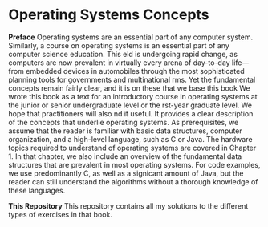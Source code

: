 # Operating Systems Concepts
**Preface**
Operating systems are an essential part of any computer system. Similarly, a course on operating systems is an essential part of any computer science education. This eld is undergoing rapid change, as computers are now prevalent in virtually every arena of day-to-day life— from embedded devices in automobiles through the most sophisticated planning tools for governments and multinational rms. Yet the fundamental concepts remain fairly clear, and it is on these that we base this book 
We wrote this book as a text for an introductory course in operating systems at the junior or senior undergraduate level or the rst-year graduate level. We hope that practitioners will also nd it useful. It provides a clear description of the concepts that underlie operating systems. As prerequisites, we assume that the reader is familiar with basic data structures, computer organization, and a high-level language, such as C or Java. The hardware topics required to understand of operating systems are covered in Chapter 1. In that chapter, we also include an overview of the fundamental data structures that are prevalent in most operating systems. For code examples, we use predominantly C, as well as a signicant amount of Java, but the reader can still understand the algorithms without a thorough knowledge of these languages.

**This Repository**
This repository contains all my solutions to the different types of exercises in that book.
